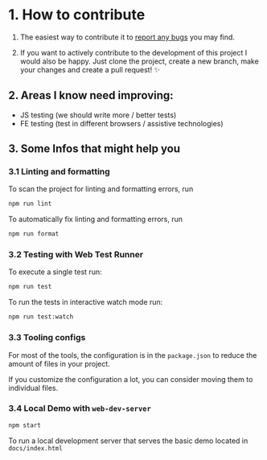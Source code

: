 # 1. How to contribute

1. The easiest way to contribute it to [report any bugs](https://github.com/boguz/skippy-links/issues) you may find.

2. If you want to actively contribute to the development of this project I would also be happy. Just clone the project, create a new branch, make your changes and create a pull request!  ✨

## 2. Areas I know need improving:
- JS testing (we should write more / better tests)
- FE testing (test in different browsers / assistive technologies)

## 3. Some Infos that might help you

### 3.1 Linting and formatting

To scan the project for linting and formatting errors, run

```bash
npm run lint
```

To automatically fix linting and formatting errors, run

```bash
npm run format
```

### 3.2 Testing with Web Test Runner

To execute a single test run:

```bash
npm run test
```

To run the tests in interactive watch mode run:

```bash
npm run test:watch
```

### 3.3 Tooling configs

For most of the tools, the configuration is in the `package.json` to reduce the amount of files in your project.

If you customize the configuration a lot, you can consider moving them to individual files.

### 3.4 Local Demo with `web-dev-server`

```bash
npm start
```

To run a local development server that serves the basic demo located in `docs/index.html`